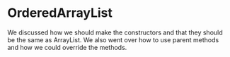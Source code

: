 # OrderedArrayList

We discussed how we should make the constructors and that they should be the same as ArrayList.
We also went over how to use parent methods and how we could override the methods.
